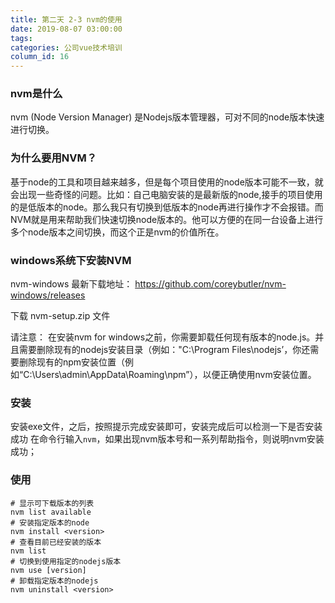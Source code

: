 ```yaml
---
title: 第二天 2-3 nvm的使用
date: 2019-08-07 03:00:00
tags:
categories: 公司vue技术培训
column_id: 16
---
```


### nvm是什么

nvm (Node Version Manager) 是Nodejs版本管理器，可对不同的node版本快速进行切换。

### 为什么要用NVM？

基于node的工具和项目越来越多，但是每个项目使用的node版本可能不一致，就会出现一些奇怪的问题。比如：自己电脑安装的是最新版的node,接手的项目使用的是低版本的node。那么我只有切换到低版本的node再进行操作才不会报错。而NVM就是用来帮助我们快速切换node版本的。他可以方便的在同一台设备上进行多个node版本之间切换，而这个正是nvm的价值所在。

### windows系统下安装NVM

nvm-windows 最新下载地址：
https://github.com/coreybutler/nvm-windows/releases

下载 nvm-setup.zip 文件

请注意： 在安装nvm for windows之前，你需要卸载任何现有版本的node.js。并且需要删除现有的nodejs安装目录（例如："C:\Program Files\nodejs’，你还需要删除现有的npm安装位置（例如“C:\Users\admin\AppData\Roaming\npm”），以便正确使用nvm安装位置。

###  安装

安装exe文件，之后，按照提示完成安装即可，安装完成后可以检测一下是否安装成功 
在命令行输入`nvm`，如果出现nvm版本号和一系列帮助指令，则说明nvm安装成功；

### **使用**

```shell
# 显示可下载版本的列表
nvm list available
# 安装指定版本的node
nvm install <version>
# 查看目前已经安装的版本
nvm list
# 切换到使用指定的nodejs版本
nvm use [version]
# 卸载指定版本的nodejs
nvm uninstall <version>
```

